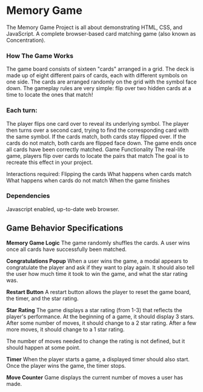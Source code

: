 # Memory Game

The Memory Game Project is all about demonstrating HTML, CSS, and JavaScript. A complete browser-based card matching game (also known as Concentration).

### How The Game Works

The game board consists of sixteen "cards" arranged in a grid. The deck is made up of eight different pairs of cards, each with different symbols on one side. The cards are arranged randomly on the grid with the symbol face down. The gameplay rules are very simple: flip over two hidden cards at a time to locate the ones that match!

### Each turn:

The player flips one card over to reveal its underlying symbol.
The player then turns over a second card, trying to find the corresponding card with the same symbol.
If the cards match, both cards stay flipped over.
If the cards do not match, both cards are flipped face down.
The game ends once all cards have been correctly matched.
Game Functionality
The real-life game, players flip over cards to locate the pairs that match The goal is to recreate this effect in your project.

Interactions required:
Flipping the cards
What happens when cards match
What happens when cards do not match
When the game finishes

### Dependencies

Javascript enabled, up-to-date web browser.

## Game Behavior Specifications

**Memory Game Logic**
The game randomly shuffles the cards. A user wins once all cards have successfully been matched.

**Congratulations Popup**
When a user wins the game, a modal appears to congratulate the player and ask if they want to play again. It should also tell the user how much time it took to win the game, and what the star rating was.

**Restart Button**
A restart button allows the player to reset the game board, the timer, and the star rating.

**Star Rating**
The game displays a star rating (from 1-3) that reflects the player's performance. At the beginning of a game, it should display 3 stars. After some number of moves, it should change to a 2 star rating. After a few more moves, it should change to a 1 star rating.

The number of moves needed to change the rating is not defined, but it should happen at some point.

**Timer**
When the player starts a game, a displayed timer should also start. Once the player wins the game, the timer stops.

**Move Counter**
Game displays the current number of moves a user has made.
